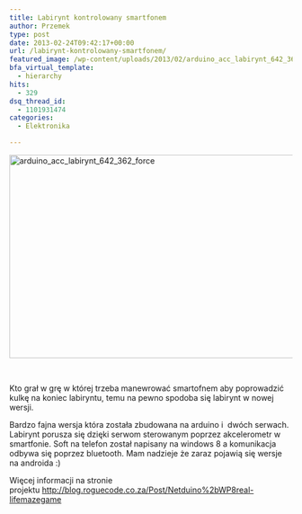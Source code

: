 ```yaml
---
title: Labirynt kontrolowany smartfonem
author: Przemek
type: post
date: 2013-02-24T09:42:17+00:00
url: /labirynt-kontrolowany-smartfonem/
featured_image: /wp-content/uploads/2013/02/arduino_acc_labirynt_642_362_force.jpg
bfa_virtual_template:
  - hierarchy
hits:
  - 329
dsq_thread_id:
  - 1101931474
categories:
  - Elektronika

---
```

[<img class="aligncenter size-full wp-image-2166" alt="arduino_acc_labirynt_642_362_force" src="http://techfreak.pl/wp-content/uploads/2013/02/arduino_acc_labirynt_642_362_force.jpg" width="642" height="362" />][1]

&nbsp;

Kto grał w grę w której trzeba manewrować smartofnem aby poprowadzić kulkę na koniec labiryntu, temu na pewno spodoba się labirynt w nowej wersji.

<!--more-->

Bardzo fajna wersja która została zbudowana na arduino i  dwóch serwach. Labirynt porusza się dzięki serwom sterowanym poprzez akcelerometr w smartfonie. Soft na telefon został napisany na windows 8 a komunikacja odbywa się poprzez bluetooth. Mam nadzieje że zaraz pojawią się wersje na androida :)



Więcej informacji na stronie projektu <http://blog.roguecode.co.za/Post/Netduino%2bWP8real-lifemazegame>

 [1]: http://techfreak.pl/wp-content/uploads/2013/02/arduino_acc_labirynt_642_362_force.jpg